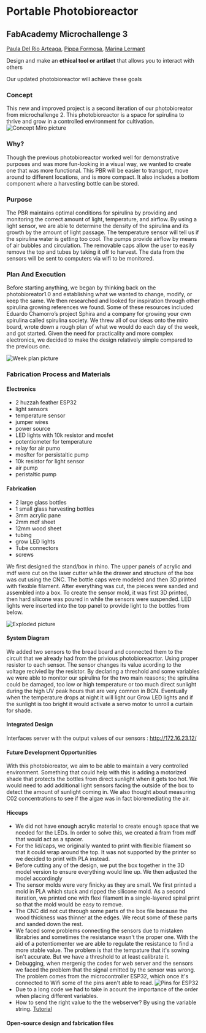 # Portable Photobioreactor
## FabAcademy Microchallenge 3
[Paula Del Rio Arteaga](https://paula-delrio-arteaga.github.io/mdef/),
[Pippa Formosa](https://philippa-formosa.github.io/mdefweb/),
[Marina Lermant](https://marina-lermant.github.io/mdef-website/)

Design and make an **ethical tool or artifact** that allows you to interact with others

Our updated photobioreactor will achieve these goals 


### Concept
This new and improved project is a second iteration of our photobioreator from microchallenge 2. This photobioreactor is a space for spirulina to thrive and grow in a controlled environment for cultivation.
![Concept Miro picture](Images/concept_design.jpg)

### Why?
Though the previous photobioreactor worked well for demonstrative purposes and was more fun-looking in a visual way, we wanted to create one that was more functional. This PBR will be easier to transport, move around to different locations, and is more compact. It also includes a bottom component where a harvesting bottle can be stored.

### Purpose
The PBR maintains optimal conditions for spirulina by providing and monitoring the correct amount of light, temperature, and airflow. By using a light sensor, we are able to determine the density of the spirulina and its growth by the amount of light passage. The temperature sensor will tell us if the spirulina water is getting too cool. The pumps provide airflow by means of air bubbles and circulation. The removable caps allow the user to easily remove the top and tubes by taking it off to harvest. The data from the sensors will be sent to computers via wifi to be monitored.

### Plan And Execution
Before starting anything, we began by thinking back on the photobioreator1.0 and establishing what we wanted to change, modify, or keep the same. We then researched and looked for inspiration through other spirulina growing references we found. Some of these resources included Eduardo Chamorro’s project Sphira and a company for growing your own spirulina called spirulina society. We threw all of our ideas onto the miro board, wrote down a rough plan of what we would do each day of the week, and got started. Given the need for practicality and more complex electronics, we decided to make the design relatively simple compared to the previous one.

![Week plan picture](Images/plan.jpg)

### Fabrication Process and Materials

#### Electronics

  - 2 huzzah feather ESP32
  - light sensors
  - temperature sensor
  - jumper wires
  - power source
  - LED lights with 10k resistor and mosfet
  - potentiometer for temperature
  - relay for air pumo
  - mosfter for persistaltic pump
  - 10k resistor for light sensor
  - air pump
  - peristaltic pump



#### Fabrication

- 2 large glass bottles
- 1 small glass harvesting bottles
- 3mm acrylic pane
- 2mm mdf sheet
- 12mm wood sheet
- tubing
- grow LED lights
- Tube connectors
- screws

We first designed the stand/box in rhino. The upper panels of acrylic and mdf were cut on the laser cutter while the drawer and structure of the box was cut using the CNC. The bottle caps were modeled and then 3D printed with flexible filament. After everything was cut, the pieces were sanded and assembled into a box. To create the sensor mold, it was first 3D printed, then hard silicone was poured in while the sensors were suspended. LED lights were inserted into the top panel to provide light to the bottles from below.

![Exploded picture](Images/CNCbox.jpg)

#### System Diagram

We added two sensors to the bread board and connected them to the circuit that we already had from the privious photobioreacrtor. 
Using proper resistor to each sensor. The sensor changes its value acording to the voltage recivied by the resistor. By declaring a threshold and some variables we were able to monitor our spirulina for the two main reasons; the spirulina could be damaged, too low or high temperature or too much direct sunlight during the high UV peak hours that are very comnon in BCN. Eventually when the temperature drops at night it will light our Grow LED lights and if the sunlight is too bright it would activate a servo motor to unroll a curtain for shade. 



#### Integrated Design
Interfaces server with the output values of our sensors : http://172.16.23.12/

#### Future Development Opportunities
With this photobioreator, we aim to be able to maintain a very controlled environment. Something that could help with this is adding a motorized shade that protects the bottles from direct sunlight when it gets too hot. We would need to add additional light sensors facing the outside of the box to detect the amount of sunlight coming in. We also thought about measuring C02 concentrations to see if the algae was in fact bioremediating the air.

#### Hiccups
- We did not have enough acrylic material to create enough space that we needed for the LEDs. In order to solve this, we created a fram from mdf that would act as a spacer.
- For the lid/caps, we originally wanted to print with flexible filament so that it could wrap around the top. It was not supported by the printer so we decided to print with PLA instead.
- Before cutting any of the design, we put the box together in the 3D model version to ensure everything would line up. We then adjusted the model accordingly
- The sensor molds were very finicky as they are small. We first printed a mold in PLA which stuck and ripped the silicone mold. As a second iteration, we printed one with flexi filament in a single-layered spiral print so that the mold would be easy to remove.
- The CNC did not cut through some parts of the box file because the wood thickness was thinner at the edges. We recut some of these parts and sanded down the rest.
- We faced some problems connecting the sensors due to mistaken librabries and sometimes the resistance wasn't the proper one. With the aid of a potentiomenter we are able to regulate the resistance to find a more stable value. The problem is that the tempature that it's sowing isn't accurate. But we have a threshold to at least calibrate it. 
- Debugging, when mergenig the codes for web server and the sensors we faced the problem that the signal emitted by the sensor was wrong. The problem comes from the microcontroller ESP32, which once it's connected to Wifi some of the pins aren't able to read. 
![Pins for ESP32](Images/PINS_ESP32.jpeg)
- Due to a long code we had to take in acount the importance of the order when placing different variables. 
- How to send the right value to the the webserver? By using the variable string. [Tutorial](https://www.tutorialspoint.com/arduino/arduino_strings.htm)

#### Open-source design and fabrication files
